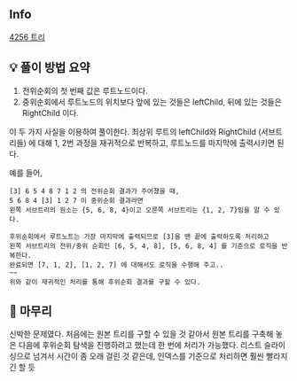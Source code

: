 ## Info
[4256 트리](https://www.acmicpc.net/problem/4256)

## 💡 풀이 방법 요약
1. 전위순회의 첫 번째 값은 루트노드이다.
2. 중위순회에서 루트노드의 위치보다 앞에 있는 것들은 leftChild, 뒤에 있는 것들은 RightChild 이다.

이 두 가지 사실을 이용하여 풀이한다.
최상위 루트의 leftChild와 RightChild (서브트리들) 에 대해 1, 2번 과정을 재귀적으로 반복하고, 루트노드를 마지막에 출력시키면 된다.
  
예를 들어,
```
[3] 6 5 4 8 7 1 2 의 전위순회 결과가 주어졌을 때,
5 6 8 4 [3] 1 2 7 이 중위순회 결과라면
왼쪽 서브트리의 원소는 {5, 6, 8, 4}이고 오른쪽 서브트리는 {1, 2, 7}임을 알 수 있다.

후위순회에서 루트노트는 가장 마지막에 출력되므로 [3]을 맨 끝에 출력하도록 처리하고
왼쪽 서브트리의 전위/중위 순회인 [6, 5, 4, 8], [5, 6, 8, 4] 를 기준으로 로직을 반복한다.
완료되면 [7, 1, 2], [1, 2, 7] 에 대해서도 로직을 수행해 주고..
~~
위와 같이 재귀적인 처리를 통해 후위순회 결과를 구할 수 있다.
```


## 🙂 마무리
신박한 문제였다. 처음에는 원본 트리를 구할 수 있을 것 같아서 원본 트리를 구축해 놓은 다음에 후위순회 탐색을 진행하려고 했는데 한 번에 처리가 가능했다.
리스트 슬라이싱으로 넘겨서 시간이 좀 오래 걸린 것 같은데, 인덱스를 기준으로 처리하면 훨씬 빨라지긴 할 듯
